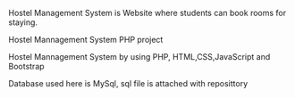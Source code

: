 Hostel Management System is Website where students can book rooms for staying.

Hostel Mannagement System PHP project

 Hostel Mannagement System by using PHP, HTML,CSS,JavaScript and Bootstrap 

Database used here is MySql, sql file is attached with reposittory 


